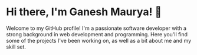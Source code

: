 # Hi there, I'm Ganesh Maurya! 👋

Welcome to my GitHub profile! I'm a passionate software developer with a strong background in web development and programming. Here you'll find some of the projects I've been working on, as well as a bit about me and my skill set.
